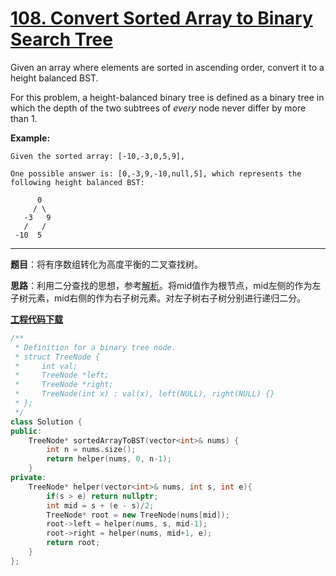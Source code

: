 # [108. Convert Sorted Array to Binary Search Tree](https://leetcode.com/problems/convert-sorted-array-to-binary-search-tree/)

Given an array where elements are sorted in ascending order, convert it to a height balanced BST.

For this problem, a height-balanced binary tree is defined as a binary tree in which the depth of the two subtrees of *every* node never differ by more than 1.

**Example:**

```
Given the sorted array: [-10,-3,0,5,9],

One possible answer is: [0,-3,9,-10,null,5], which represents the following height balanced BST:

      0
     / \
   -3   9
   /   /
 -10  5
```

-----

**题目**：将有序数组转化为高度平衡的二叉查找树。

**思路**：利用二分查找的思想，参考[解析](https://leetcode.com/problems/convert-sorted-array-to-binary-search-tree/discuss/35220/My-Accepted-Java-Solution)。将mid值作为根节点，mid左侧的作为左子树元素，mid右侧的作为右子树元素。对左子树右子树分别进行递归二分。

[**工程代码下载**](https://github.com/shenkh/leetcode)

```cpp
/**
 * Definition for a binary tree node.
 * struct TreeNode {
 *     int val;
 *     TreeNode *left;
 *     TreeNode *right;
 *     TreeNode(int x) : val(x), left(NULL), right(NULL) {}
 * };
 */
class Solution {
public:
    TreeNode* sortedArrayToBST(vector<int>& nums) {
        int n = nums.size();
        return helper(nums, 0, n-1);
    }
private:
    TreeNode* helper(vector<int>& nums, int s, int e){
        if(s > e) return nullptr;
        int mid = s + (e - s)/2;
        TreeNode* root = new TreeNode(nums[mid]);
        root->left = helper(nums, s, mid-1);
        root->right = helper(nums, mid+1, e);
        return root;
    }
};
```

